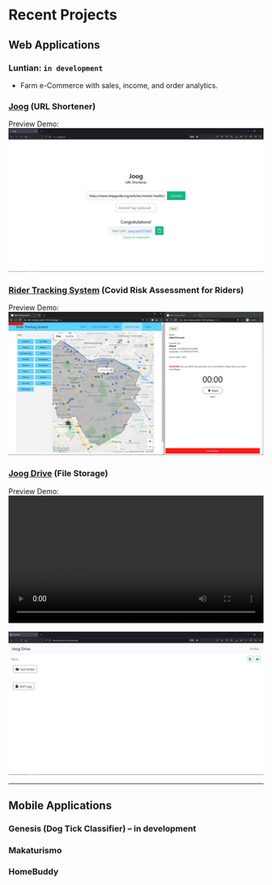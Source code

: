 # Recent Projects

## Web Applications

### Luntian: `in development`

- Farm e-Commerce with sales, income, and order analytics.

### [Joog](https://joog.uno/) (URL Shortener)

Preview Demo:
[![](./assets/joog_tn.png)](https://user-images.githubusercontent.com/47204120/115469673-a8aa5b00-a267-11eb-99d7-62b2b9d3032e.mp4)

### [Rider Tracking System](https://rider-tracking-system-7a4c1.web.app/) (Covid Risk Assessment for Riders)

Preview Demo:
[![](./assets/rts_tn.jpg)](https://user-images.githubusercontent.com/47204120/115470166-78af8780-a268-11eb-8005-3b36260085f4.mp4)

### [Joog Drive](https://portfolio-a03ed.web.app/) (File Storage)

Preview Demo:
<video width="100%" loop controls autoplya>

  <source src="./assets/joog_drive.mp4" type="video/mp4">
</video>

[![](./assets/joog_drive_tn.jpg)](https://user-images.githubusercontent.com/47204120/115470196-8533e000-a268-11eb-9e0b-9e46ab2441c3.mp4")

---

## Mobile Applications

### Genesis (Dog Tick Classifier) – in development

### Makaturismo

### HomeBuddy
